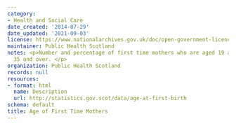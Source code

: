 ```yaml
---
category:
- Health and Social Care
date_created: '2014-07-29'
date_updated: '2021-09-03'
license: https://www.nationalarchives.gov.uk/doc/open-government-licence/version/3/
maintainer: Public Health Scotland
notes: <p>Number and percentage of first time mothers who are aged 19 and under, or
  35 and over. </p>
organization: Public Health Scotland
records: null
resources:
- format: html
  name: Description
  url: http://statistics.gov.scot/data/age-at-first-birth
schema: default
title: Age of First Time Mothers
---
```

